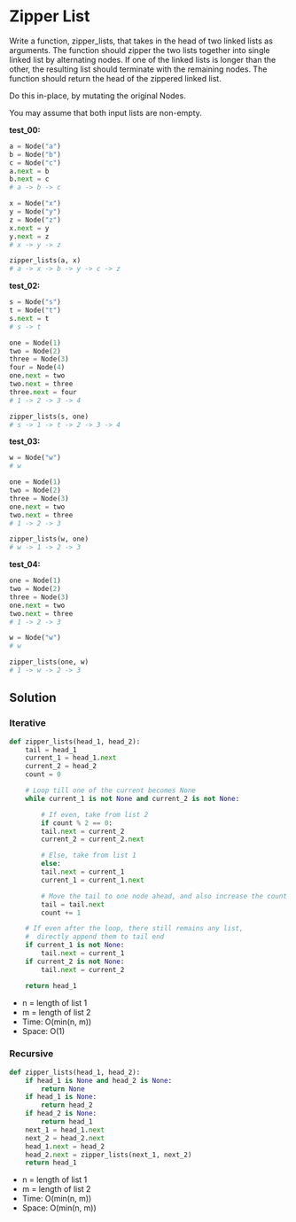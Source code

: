 ﻿# Zipper List
Write a function, zipper_lists, that takes in the head of two linked lists as arguments. The function should zipper the two lists together into single linked list by alternating nodes. If one of the linked lists is longer than the other, the resulting list should terminate with the remaining nodes. The function should return the head of the zippered linked list.

Do this in-place, by mutating the original Nodes.

You may assume that both input lists are non-empty.

**test_00:**
```python
a = Node("a")
b = Node("b")
c = Node("c")
a.next = b
b.next = c
# a -> b -> c

x = Node("x")
y = Node("y")
z = Node("z")
x.next = y
y.next = z
# x -> y -> z

zipper_lists(a, x)
# a -> x -> b -> y -> c -> z
```

**test_02:**
```python
s = Node("s")
t = Node("t")
s.next = t
# s -> t

one = Node(1)
two = Node(2)
three = Node(3)
four = Node(4)
one.next = two
two.next = three
three.next = four
# 1 -> 2 -> 3 -> 4

zipper_lists(s, one)
# s -> 1 -> t -> 2 -> 3 -> 4
```

**test_03:**
```python
w = Node("w")
# w

one = Node(1)
two = Node(2)
three = Node(3)
one.next = two
two.next = three
# 1 -> 2 -> 3

zipper_lists(w, one)
# w -> 1 -> 2 -> 3
```

**test_04:**
```python
one = Node(1)
two = Node(2)
three = Node(3)
one.next = two
two.next = three
# 1 -> 2 -> 3

w = Node("w")
# w

zipper_lists(one, w)
# 1 -> w -> 2 -> 3
```

## Solution
### Iterative
```python
def zipper_lists(head_1, head_2):
    tail = head_1
    current_1 = head_1.next
    current_2 = head_2
    count = 0

    # Loop till one of the current becomes None
    while current_1 is not None and current_2 is not None:

        # If even, take from list 2
        if count % 2 == 0:
        tail.next = current_2
        current_2 = current_2.next

        # Else, take from list 1
        else:
        tail.next = current_1
        current_1 = current_1.next

        # Move the tail to one node ahead, and also increase the count
        tail = tail.next
        count += 1

    # If even after the loop, there still remains any list,
    #  directly append them to tail end
    if current_1 is not None:
        tail.next = current_1
    if current_2 is not None:
        tail.next = current_2

    return head_1
```
- n = length of list 1
- m = length of list 2
- Time: O(min(n, m))
- Space: O(1)

### Recursive
```python
def zipper_lists(head_1, head_2):
    if head_1 is None and head_2 is None:
        return None
    if head_1 is None:
        return head_2
    if head_2 is None:
        return head_1
    next_1 = head_1.next
    next_2 = head_2.next
    head_1.next = head_2
    head_2.next = zipper_lists(next_1, next_2)
    return head_1
```
- n = length of list 1
- m = length of list 2
- Time: O(min(n, m))
- Space: O(min(n, m))